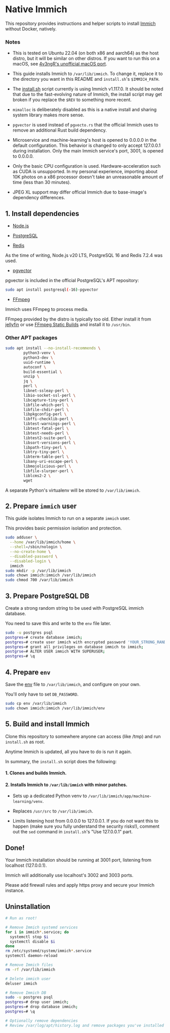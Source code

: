 # Native Immich

This repository provides instructions and helper scripts to install [Immich](https://github.com/immich-app/immich) without Docker, natively.

### Notes

 * This is tested on Ubuntu 22.04 (on both x86 and aarch64) as the host distro, but it will be similar on other distros. If you want to run this on a macOS, see [4v3ngR's unofficial macOS port](https://github.com/4v3ngR/immich-native-macos).

 * This guide installs Immich to `/var/lib/immich`. To change it, replace it to the directory you want in this README and `install.sh`'s `$IMMICH_PATH`.

 * The [install.sh](install.sh) script currently is using Immich v1.117.0. It should be noted that due to the fast-evolving nature of Immich, the install script may get broken if you replace the `$REV` to something more recent.

 * `mimalloc` is deliberately disabled as this is a native install and sharing system library makes more sense.

 * `pgvector` is used instead of `pgvecto.rs` that the official Immich uses to remove an additional Rust build dependency.

 * Microservice and machine-learning's host is opened to 0.0.0.0 in the default configuration. This behavior is changed to only accept 127.0.0.1 during installation. Only the main Immich service's port, 3001, is opened to 0.0.0.0.

 * Only the basic CPU configuration is used. Hardware-acceleration such as CUDA is unsupported. In my personal experience, importing about 10K photos on a x86 processor doesn't take an unreasonable amount of time (less than 30 minutes).

 * JPEG XL support may differ official Immich due to base-image's dependency differences.

## 1. Install dependencies

 * [Node.js](https://github.com/nodesource/distributions)

 * [PostgreSQL](https://www.postgresql.org/download/linux)

 * [Redis](https://redis.io/docs/install/install-redis/install-redis-on-linux)

As the time of writing, Node.js v20 LTS, PostgreSQL 16 and Redis 7.2.4 was used.

 * [pgvector](https://github.com/pgvector/pgvector)

pgvector is included in the official PostgreSQL's APT repository:

``` bash
sudo apt install postgresql(-16)-pgvector
```

 * [FFmpeg](https://github.com/FFmpeg/FFmpeg)

Immich uses FFmpeg to process media.

FFmpeg provided by the distro is typically too old.
Either install it from [jellyfin](https://github.com/jellyfin/jellyfin-ffmpeg/releases)
or use [FFmpeg Static Builds](https://johnvansickle.com/ffmpeg) and install it to `/usr/bin`.

### Other APT packages

``` bash
sudo apt install --no-install-recommends \
        python3-venv \
        python3-dev \
        uuid-runtime \
        autoconf \
        build-essential \
        unzip \
        jq \
        perl \
        libnet-ssleay-perl \
        libio-socket-ssl-perl \
        libcapture-tiny-perl \
        libfile-which-perl \
        libfile-chdir-perl \
        libpkgconfig-perl \
        libffi-checklib-perl \
        libtest-warnings-perl \
        libtest-fatal-perl \
        libtest-needs-perl \
        libtest2-suite-perl \
        libsort-versions-perl \
        libpath-tiny-perl \
        libtry-tiny-perl \
        libterm-table-perl \
        libany-uri-escape-perl \
        libmojolicious-perl \
        libfile-slurper-perl \
        liblcms2-2 \
        wget
```

A separate Python's virtualenv will be stored to `/var/lib/immich`.

## 2. Prepare `immich` user

This guide isolates Immich to run on a separate `immich` user.

This provides basic permission isolation and protection.

``` bash
sudo adduser \
  --home /var/lib/immich/home \
  --shell=/sbin/nologin \
  --no-create-home \
  --disabled-password \
  --disabled-login \
  immich
sudo mkdir -p /var/lib/immich
sudo chown immich:immich /var/lib/immich
sudo chmod 700 /var/lib/immich
```

## 3. Prepare PostgreSQL DB

Create a strong random string to be used with PostgreSQL immich database.

You need to save this and write to the `env` file later.

``` bash
sudo -u postgres psql
postgres=# create database immich;
postgres=# create user immich with encrypted password 'YOUR_STRONG_RANDOM_PW';
postgres=# grant all privileges on database immich to immich;
postgrse=# ALTER USER immich WITH SUPERUSER;
postgres=# \q
```

## 4. Prepare `env`

Save the [env](env) file to `/var/lib/immich`, and configure on your own.

You'll only have to set `DB_PASSWORD`.

``` bash
sudo cp env /var/lib/immich
sudo chown immich:immich /var/lib/immich/env
```

## 5. Build and install Immich

Clone this repository to somewhere anyone can access (like /tmp) and run `install.sh` as root.

Anytime Immich is updated, all you have to do is run it again.

In summary, the `install.sh` script does the following:

#### 1. Clones and builds Immich.

#### 2. Installs Immich to `/var/lib/immich` with minor patches.

  * Sets up a dedicated Python venv to `/var/lib/immich/app/machine-learning/venv`.

  * Replaces `/usr/src` to `/var/lib/immich`.

  * Limits listening host from 0.0.0.0 to 127.0.0.1. If you do not want this to happen (make sure you fully understand the security risks!), comment out the `sed` command in `install.sh`'s "Use 127.0.0.1" part.

## Done!

Your Immich installation should be running at 3001 port, listening from localhost (127.0.0.1).

Immich will additionally use localhost's 3002 and 3003 ports.

Please add firewall rules and apply https proxy and secure your Immich instance.

## Uninstallation

``` bash
# Run as root!

# Remove Immich systemd services
for i in immich*.service; do
  systemctl stop $i
  systemctl disable $i
done
rm /etc/systemd/system/immich*.service
systemctl daemon-reload

# Remove Immich files
rm -rf /var/lib/immich

# Delete immich user
deluser immich

# Remove Immich DB
sudo -u postgres psql
postgres=# drop user immich;
postgres=# drop database immich;
postgres=# \q

# Optionally remove dependencies
# Review /var/log/apt/history.log and remove packages you've installed
```

